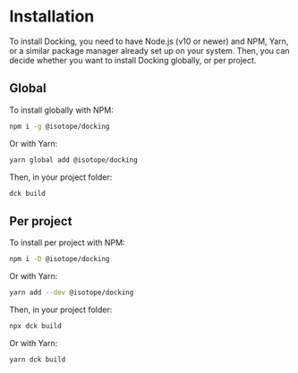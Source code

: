 # Installation

To install Docking, you need to have Node.js (v10 or newer) and NPM, Yarn, or a similar package manager already set up on your system. Then, you can decide whether you want to install Docking globally, or per project.

## Global

To install globally with NPM:

```bash
npm i -g @isotope/docking
```

Or with Yarn:

```bash
yarn global add @isotope/docking
```

Then, in your project folder:

```bash
dck build
```

## Per project

To install per project with NPM:

```bash
npm i -D @isotope/docking
```

Or with Yarn:

```bash
yarn add --dev @isotope/docking
```

Then, in your project folder:

```bash
npx dck build
```

Or with Yarn:

```bash
yarn dck build
```
